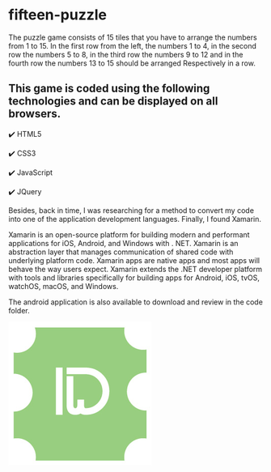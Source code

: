 # fifteen-puzzle
The puzzle game consists of 15 tiles that you have to arrange the numbers from 1 to 15.
In the first row from the left, the numbers 1 to 4, in the second row the numbers 5 to 8, in the third row the numbers 9 to 12 and in the fourth row the numbers 13 to 15 should be arranged Respectively in a row.

This game is coded using the following technologies and can be displayed on all browsers.
---------
✔️ HTML5

✔️ CSS3

✔️ JavaScript

✔️ JQuery

Besides, back in time, I was researching for a method to convert my code into one of the application development languages. Finally, I found Xamarin. 

Xamarin is an open-source platform for building modern and performant applications for iOS, Android, and Windows with . NET. Xamarin is an abstraction layer that manages communication of shared code with underlying platform code. Xamarin apps are native apps and most apps will behave the way users expect. Xamarin extends the .NET developer platform with tools and libraries specifically for building apps for Android, iOS, tvOS, watchOS, macOS, and Windows.

The android application is also available to download and review in the code folder.


![Logo](https://github.com/Ardesh1r/fifteen-puzzle/blob/main/logo.jpg?raw=true)
